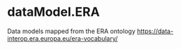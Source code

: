 # dataModel.ERA
Data models mapped from the ERA ontology https://data-interop.era.europa.eu/era-vocabulary/
